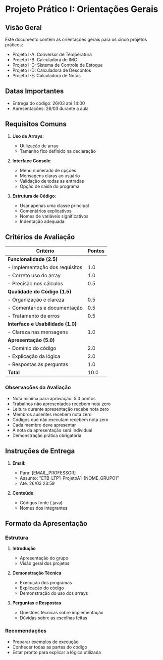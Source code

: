 # Projeto Prático I: Orientações Gerais

## Visão Geral
Este documento contém as orientações gerais para os cinco projetos práticos:
- Projeto I-A: Conversor de Temperatura
- Projeto I-B: Calculadora de IMC
- Projeto I-C: Sistema de Controle de Estoque
- Projeto I-D: Calculadora de Descontos
- Projeto I-E: Calculadora de Notas

## Datas Importantes
- Entrega do código: 26/03 até 14:00
- Apresentações: 26/03 durante a aula

## Requisitos Comuns
1. **Uso de Arrays**:
   - Utilização de array
   - Tamanho fixo definido na declaração

2. **Interface Console**:
   - Menu numerado de opções
   - Mensagens claras ao usuário
   - Validação de todas as entradas
   - Opção de saída do programa

3. **Estrutura de Código**:
   - Usar apenas uma classe principal
   - Comentários explicativos
   - Nomes de variáveis significativos
   - Indentação adequada

## Critérios de Avaliação

| Critério                               | Pontos |
|---------------------------------------|--------|
| **Funcionalidade (2.5)**              |        |
| - Implementação dos requisitos        | 1.0    |
| - Correto uso do array               | 1.0    |
| - Precisão nos cálculos              | 0.5    |
| **Qualidade do Código (1.5)**         |        |
| - Organização e clareza              | 0.5    |
| - Comentários e documentação         | 0.5    |
| - Tratamento de erros               | 0.5    |
| **Interface e Usabilidade (1.0)**     |        |
| - Clareza nas mensagens             | 1.0    |
| **Apresentação (5.0)**                |        |
| - Domínio do código                 | 2.0    |
| - Explicação da lógica              | 2.0    |
| - Respostas às perguntas            | 1.0    |
| **Total**                             | 10.0   |

### Observações da Avaliação
- Nota mínima para aprovação: 5.0 pontos
- Trabalhos não apresentados recebem nota zero
- Leitura durante apresentação recebe nota zero
- Membros ausentes recebem nota zero
- Códigos que não executam recebem nota zero
- Cada membro deve apresentar
- A nota da apresentação será individual
- Demonstração prática obrigatória


## Instruções de Entrega
1. **Email**:
   - Para: [EMAIL_PROFESSOR]
   - Assunto: "ETB-LTP1-ProjetoA1-[NOME_GRUPO]"
   - Até: 26/03 23:59

2. **Conteúdo**:
   - Códigos fonte (.java)
   - Nomes dos integrantes

## Formato da Apresentação

### Estrutura
1. **Introdução**
   - Apresentação do grupo
   - Visão geral dos projetos

2. **Demonstração Técnica**
   - Execução dos programas
   - Explicação do código
   - Demonstração do uso dos arrays

3. **Perguntas e Respostas**
   - Questões técnicas sobre implementação
   - Dúvidas sobre as escolhas feitas

### Recomendações
- Preparar exemplos de execução
- Conhecer todas as partes do código
- Estar pronto para explicar a lógica utilizada


